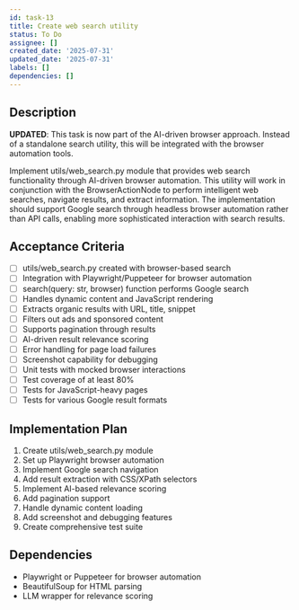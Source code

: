 ```yaml
---
id: task-13
title: Create web search utility
status: To Do
assignee: []
created_date: '2025-07-31'
updated_date: '2025-07-31'
labels: []
dependencies: []
---
```


## Description

**UPDATED**: This task is now part of the AI-driven browser approach. Instead of a standalone search utility, this will be integrated with the browser automation tools.

Implement utils/web_search.py module that provides web search functionality through AI-driven browser automation. This utility will work in conjunction with the BrowserActionNode to perform intelligent web searches, navigate results, and extract information. The implementation should support Google search through headless browser automation rather than API calls, enabling more sophisticated interaction with search results.

## Acceptance Criteria

- [ ] utils/web_search.py created with browser-based search
- [ ] Integration with Playwright/Puppeteer for browser automation
- [ ] search(query: str, browser) function performs Google search
- [ ] Handles dynamic content and JavaScript rendering
- [ ] Extracts organic results with URL, title, snippet
- [ ] Filters out ads and sponsored content
- [ ] Supports pagination through results
- [ ] AI-driven result relevance scoring
- [ ] Error handling for page load failures
- [ ] Screenshot capability for debugging
- [ ] Unit tests with mocked browser interactions
- [ ] Test coverage of at least 80%
- [ ] Tests for JavaScript-heavy pages
- [ ] Tests for various Google result formats

## Implementation Plan

1. Create utils/web_search.py module
2. Set up Playwright browser automation
3. Implement Google search navigation
4. Add result extraction with CSS/XPath selectors
5. Implement AI-based relevance scoring
6. Add pagination support
7. Handle dynamic content loading
8. Add screenshot and debugging features
9. Create comprehensive test suite

## Dependencies
- Playwright or Puppeteer for browser automation
- BeautifulSoup for HTML parsing
- LLM wrapper for relevance scoring
